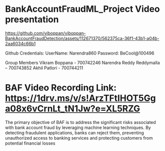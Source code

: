 # BankAccountFraudML_Project Video presentation
https://github.com/viboppan/viboppan-BankAccountFraudDetection/assets/112671370/562375ca-36f1-43b1-a04b-2aa6034c66b1

Github Credentials:
   UserName: Narendra860
   Password: BeCool@100496
   
Group Members
  Vikram Boppana - 700742246
  Narendra Reddy Reddymalla – 700743852
  Akhil Patlori   -   700744211
   
# BAF Video Recording Link: https://1drv.ms/v/s!ArzTFtIHOT5Gga08x6vCrnLt_tN1Jw?e=XL5RZG

The primary objective of BAF is to address the significant risks associated with bank account fraud by leveraging machine learning techniques. By detecting fraudulent applications, banks can reject them, preventing unauthorized access to banking services and protecting customers from potential financial losses


